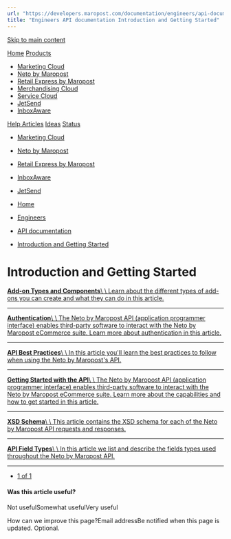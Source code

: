 ```yaml
---
url: "https://developers.maropost.com/documentation/engineers/api-documentation/introductions-and-getting-started"
title: "Engineers API documentation Introduction and Getting Started"
---
```


[Skip to main content](https://developers.maropost.com/documentation/engineers/api-documentation/introductions-and-getting-started#main-content)

[Home](https://developers.maropost.com/) [Products](https://developers.maropost.com/documentation/engineers/api-documentation/introductions-and-getting-started)

- [Marketing Cloud](https://galaxy.maropost.com/categories/marketing-cloud)
- [Neto by Maropost](https://galaxy.maropost.com/categories/neto-by-maropost)
- [Retail Express by Maropost](https://galaxy.maropost.com/categories/retail-express)
- [Merchandising Cloud](https://galaxy.maropost.com/categories/merchandising-cloud)
- [Service Cloud](https://galaxy.maropost.com/categories/service-cloud)
- [JetSend](https://galaxy.maropost.com/categories/jetsend)
- [InboxAware](https://galaxy.maropost.com/categories/inboxaware)

[Help Articles](https://galaxy.maropost.com/kb/neto-by-maropost) [Ideas](https://galaxy.maropost.com/categories/neto-by-maropost-ideas) [Status](https://developers.maropost.com/documentation/engineers/api-documentation/introductions-and-getting-started)
- [Marketing Cloud](https://status.maropost.com/)
- [Neto by Maropost](https://status.netohq.com/)
- [Retail Express by Maropost](https://status-retailcloud.maropost.com/)
- [InboxAware](https://status.inboxaware.com/)
- [JetSend](https://status.jetsend.com/)

- [Home](https://developers.maropost.com/)
- [Engineers](https://developers.maropost.com/documentation/engineers)
- [API documentation](https://developers.maropost.com/documentation/engineers/api-documentation)
- [Introduction and Getting Started](https://developers.maropost.com/documentation/engineers/api-documentation/introductions-and-getting-started)

# Introduction and Getting Started

[**Add-on Types and Components**\\
\\
Learn about the different types of add-ons you can create and what they can do in this article.](https://developers.maropost.com/documentation/engineers/api-documentation/introduction-and-getting-started/add-on-types-and-components/)

* * *

[**Authentication**\\
\\
The Neto by Maropost API (application programmer interface) enables third-party software to interact with the Neto by Maropost eCommerce suite. Learn more about authentication in this article.](https://developers.maropost.com/documentation/engineers/api-documentation/introduction-and-getting-started/authentication/)

* * *

[**API Best Practices**\\
\\
In this article you'll learn the best practices to follow when using the Neto by Maropost's API.](https://developers.maropost.com/documentation/engineers/api-documentation/introduction-and-getting-started/api-best-practices/)

* * *

[**Getting Started with the API**\\
\\
The Neto by Maropost API (application programmer interface) enables third-party software to interact with the Neto by Maropost eCommerce suite. Learn more about the capabilities and how to get started in this article.](https://developers.maropost.com/documentation/engineers/api-documentation/introduction-and-getting-started/getting-started-with-the-api/)

* * *

[**XSD Schema**\\
\\
This article contains the XSD schema for each of the Neto by Maropost API requests and responses.](https://developers.maropost.com/documentation/engineers/api-documentation/getting-started/xsd-schema)

* * *

[**API Field Types**\\
\\
In this article we list and describe the fields types used throughout the Neto by Maropost API.](https://developers.maropost.com/documentation/engineers/api-documentation/getting-started/api-field-types/)

* * *

- [1 of 1](https://developers.maropost.com/documentation/engineers/api-documentation/introductions-and-getting-started?pgnum=1)

#### Was this article useful?

Not usefulSomewhat usefulVery useful

How can we improve this page?Email addressBe notified when this page is updated. Optional.